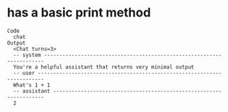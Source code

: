 # has a basic print method

    Code
      chat
    Output
      <Chat turns=3>
      -- system ----------------------------------------------------------------------
      You're a helpful assistant that returns very minimal output
      -- user ------------------------------------------------------------------------
      What's 1 + 1
      -- assistant -------------------------------------------------------------------
      2

